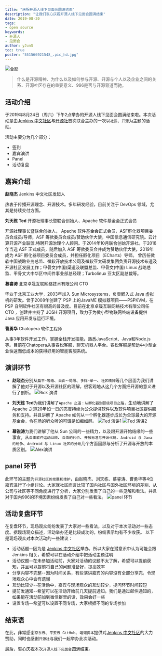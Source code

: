 ```yaml
---
title: "庆祝开源人线下见面会圆满结束"
description: "让我们衷心庆祝开源人线下见面会圆满结束"
date: 2019-08-30
tags:
- open source
keywords:
- 开源人
- 见面会
author: yJunS
toc: true
poster: "551566921548_.pic_hd.jpg"
---
```


![合影](551566921548_.pic_hd.jpg)

> 什么是开源精神、为什么以及如何参与开源、开源与个人以及企业之间的关系、开源社区存在的重要意义、996是否与开源背道而驰。

## 活动介绍
于2019年8月24日（周六）下午2点举办的开源人线下见面会圆满结束啦。本次活动是由[Jenkins 中文社区](https://jenkins-zh.cn)与[开源社](https://kaiyuanshe.cn)首次联合主办的一次以`社区`、`开源`为主题的活动。

活动主要分为几个部分：
* 签到
* 嘉宾演讲
* Panel
* 活动复盘

## 嘉宾介绍
**赵晓杰** Jenkins 中文社区发起人

热衷于传播开源理念、开源技术。多年研发经验，目前关注于 DevOps 领域，尤其是持续交付方面。

**刘天栋 Ted** 开源社理事长暨联合创始人、Apache 软件基金会正式会员

开源社理事长暨联合创始人， Apache 软件基金会正式会员，ASF孵化器项目委员会成员/导师，ASF 筹款委员会成员/赞助伙伴大使，中国信息通信研究院。云计算开源产业联盟.特聘开源治理个人顾问。于2014年10月联合创始开源社。于2018年当选 ASF 正式成员，随后加入 ASF 筹款委员会并成为赞助伙伴大使，2019年成为 ASF 孵化器项目委员会成员，并担任孵化项目（ECharts）导师。 曾历任微软中国战略业务总监、微软开放技术公司及微软亚太研发集团负责开源技术布道及开源社区发展工作；甲骨文(中国)渠道及联盟总监、甲骨文(中国) Linux 战略总监、甲骨文大中华区中间件事业部总经理；Turbolinux 亚太区副总裁等。

**慕睿涛** 北京卓晟互联网络技术有限公司 CTO

毕业于北京工业大学，2003年加入 Sun Microsystems，负责嵌入式 Java 虚拟机的研发。曾于2008年创建了 PSP 上的JavaME 模拟器项目——PSPKVM，在 PSP 自制软件社区有很高的普及度。目前在北京卓晟互联网络技术有限公司任 CTO ，创建并主持了 JOSH 开源项目，致力于为微小型物联网终端设备提供 Java 应用开发与运行环境。

**曹勇华** Chatopera 软件工程师

从事3年软件开发工作，掌握全栈开发技能，熟悉JavaScript、Java和Node.js等。目前在Chatopera从事春松客服，聊天机器人平台。春松客服是帮助中小型企业快速而低成本的获得好用的智能客服系统。

## 演讲环节
* **赵晓杰**分别从`扁平~等级`、`自由～局限`、`多样~单一`、`社区精神`等几个层面为我们讲解了他对于开源以及开源社区的理解，很客观地从这几个方面把开源的意义进行了剖析。
![Rick 演讲](601566921551_.pic_hd.jpg)
* **刘天栋 Ted**为我们讲解了`Apache 之道：从孵化器到顶级项目之路`，生动地讲解了 Apache 之道20年如一日的态度持续为公众提供软件以及软件项目社区提供服务和支持。并且讲解了 Apache 如何从一个孵化器逐步成长为全球最大的开源基金会，令在场的听众听的可谓是如痴如醉。
![Ted 演讲1](591566921550_.pic_hd.jpg)
![Ted 演讲2](581566921549_.pic_hd.jpg)

* **幕锐涛**为我们讲解了他从 Sun 公司的一些精力，以及跟开源开始结缘的一些事宜。从`自由软件运动回顾`、`自由的代价`、`开放标准与开源代码`、`Android 与 Java 的纷争`、`Android 与 Linux 社区的分歧`几个方面回顾与分析了开源与开放的本质区别。
![Alex演讲](571566921549_.pic_hd.jpg)

## panel 环节
此环节的主题为`开源社区的发展和维护`，由赵晓杰、刘天栋、慕睿涛、曹勇华等4位嘉宾进行了小组讨论。大家就社区而言比较了国内社区与国外社区环境的差别、从公司与社区等不同角度进行了分析，大家分别发表了自己的一些见解和看法。并且对于国内996的环境因素纷纷发表了自己对一些看法。
![panel 环节](561566921548_.pic_hd.jpg)

## 活动复盘环节
在复盘环节，现场观众纷纷发表了大家对一些看法，以及对于本次活动对一些态度。据现场观众描述，活动举办还是比较成功的，纷纷表示均有不少收获。
以下是现场观众对本次活动的一些建议：
* 活动话题--因为是 [Jenkins 中文社区](https://jenkins-zh.cn)举办，所以大家在潜意识中认为可能会跟 Jenkins 相关，希望可以在活动介绍中把活动主题注明
* 活动议题--在未参加活动前，大家对活动的议题不太了解，希望可以提前获知，并且可以提前将自己的问题准备好，提高效率
* 分享内容不完整--因为时间关系，有些演讲嘉宾的内容没有全部分享完，令现场观众心中会有遗憾
* 互动比较少--在活动中，嘉宾与现场观众的互动较少，提问环节时间较短
* 提前发通知--希望可以在活动开始前几天提前通知。我们是通过邮件通知的，如果能在活动前加到微信群里的话，效果会好一些
* 设置专场--希望可以设置不同专场，大家根据不同的专场参加


## 结束语
在此，非常感谢`京东云`、`平安云 GitHub`、`翊翎资本`提供对[Jenkins 中文社区](https://jenkins-zh.cn)的大力赞助，同时也感谢`开源社`与我们一起举办此次活动。

最后，衷心庆祝本次`开源人线下见面会`圆满结束。